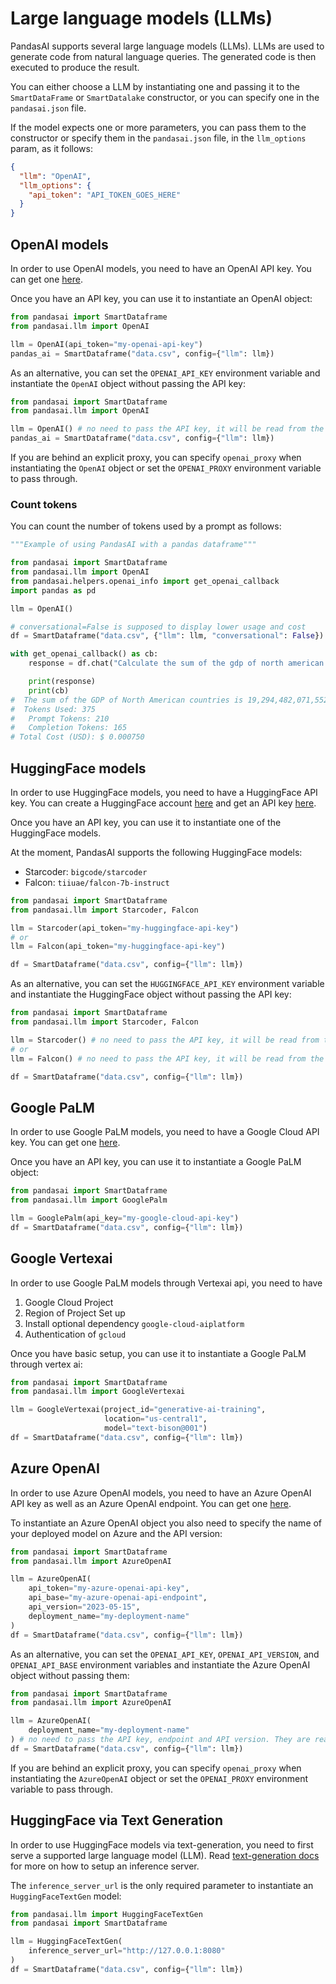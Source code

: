 # Large language models (LLMs)

PandasAI supports several large language models (LLMs). LLMs are used to generate code from natural language queries. The generated code is then executed to produce the result.

You can either choose a LLM by instantiating one and passing it to the `SmartDataFrame` or `SmartDatalake` constructor, or you can specify one in the `pandasai.json` file.

If the model expects one or more parameters, you can pass them to the constructor or specify them in the `pandasai.json` file, in the `llm_options` param, as it follows:

```json
{
  "llm": "OpenAI",
  "llm_options": {
    "api_token": "API_TOKEN_GOES_HERE"
  }
}
```

## OpenAI models

In order to use OpenAI models, you need to have an OpenAI API key. You can get one [here](https://platform.openai.com/account/api-keys).

Once you have an API key, you can use it to instantiate an OpenAI object:

```python
from pandasai import SmartDataframe
from pandasai.llm import OpenAI

llm = OpenAI(api_token="my-openai-api-key")
pandas_ai = SmartDataframe("data.csv", config={"llm": llm})
```

As an alternative, you can set the `OPENAI_API_KEY` environment variable and instantiate the `OpenAI` object without passing the API key:

```python
from pandasai import SmartDataframe
from pandasai.llm import OpenAI

llm = OpenAI() # no need to pass the API key, it will be read from the environment variable
pandas_ai = SmartDataframe("data.csv", config={"llm": llm})
```

If you are behind an explicit proxy, you can specify `openai_proxy` when instantiating the `OpenAI` object or set the `OPENAI_PROXY` environment variable to pass through.

### Count tokens

You can count the number of tokens used by a prompt as follows:

```python
"""Example of using PandasAI with a pandas dataframe"""

from pandasai import SmartDataframe
from pandasai.llm import OpenAI
from pandasai.helpers.openai_info import get_openai_callback
import pandas as pd

llm = OpenAI()

# conversational=False is supposed to display lower usage and cost
df = SmartDataframe("data.csv", {"llm": llm, "conversational": False})

with get_openai_callback() as cb:
    response = df.chat("Calculate the sum of the gdp of north american countries")

    print(response)
    print(cb)
#  The sum of the GDP of North American countries is 19,294,482,071,552.
#  Tokens Used: 375
#	Prompt Tokens: 210
#	Completion Tokens: 165
# Total Cost (USD): $ 0.000750
```

## HuggingFace models

In order to use HuggingFace models, you need to have a HuggingFace API key. You can create a HuggingFace account [here](https://huggingface.co/join) and get an API key [here](https://hf.co/settings/tokens).

Once you have an API key, you can use it to instantiate one of the HuggingFace models.

At the moment, PandasAI supports the following HuggingFace models:

- Starcoder: `bigcode/starcoder`
- Falcon: `tiiuae/falcon-7b-instruct`

```python
from pandasai import SmartDataframe
from pandasai.llm import Starcoder, Falcon

llm = Starcoder(api_token="my-huggingface-api-key")
# or
llm = Falcon(api_token="my-huggingface-api-key")

df = SmartDataframe("data.csv", config={"llm": llm})
```

As an alternative, you can set the `HUGGINGFACE_API_KEY` environment variable and instantiate the HuggingFace object without passing the API key:

```python
from pandasai import SmartDataframe
from pandasai.llm import Starcoder, Falcon

llm = Starcoder() # no need to pass the API key, it will be read from the environment variable
# or
llm = Falcon() # no need to pass the API key, it will be read from the environment variable

df = SmartDataframe("data.csv", config={"llm": llm})
```

## Google PaLM

In order to use Google PaLM models, you need to have a Google Cloud API key. You can get one [here](https://developers.generativeai.google/tutorials/setup).

Once you have an API key, you can use it to instantiate a Google PaLM object:

```python
from pandasai import SmartDataframe
from pandasai.llm import GooglePalm

llm = GooglePalm(api_key="my-google-cloud-api-key")
df = SmartDataframe("data.csv", config={"llm": llm})
```

## Google Vertexai

In order to use Google PaLM models through Vertexai api, you need to have

1. Google Cloud Project
2. Region of Project Set up
3. Install optional dependency `google-cloud-aiplatform `
4. Authentication of `gcloud`

Once you have basic setup, you can use it to instantiate a Google PaLM through vertex ai:

```python
from pandasai import SmartDataframe
from pandasai.llm import GoogleVertexai

llm = GoogleVertexai(project_id="generative-ai-training",
                     location="us-central1",
                     model="text-bison@001")
df = SmartDataframe("data.csv", config={"llm": llm})
```

## Azure OpenAI

In order to use Azure OpenAI models, you need to have an Azure OpenAI API key as well as an Azure OpenAI endpoint. You can get one [here](https://azure.microsoft.com/products/cognitive-services/openai-service).

To instantiate an Azure OpenAI object you also need to specify the name of your deployed model on Azure and the API version:

```python
from pandasai import SmartDataframe
from pandasai.llm import AzureOpenAI

llm = AzureOpenAI(
    api_token="my-azure-openai-api-key",
    api_base="my-azure-openai-api-endpoint",
    api_version="2023-05-15",
    deployment_name="my-deployment-name"
)
df = SmartDataframe("data.csv", config={"llm": llm})
```

As an alternative, you can set the `OPENAI_API_KEY`, `OPENAI_API_VERSION`, and `OPENAI_API_BASE` environment variables and instantiate the Azure OpenAI object without passing them:

```python
from pandasai import SmartDataframe
from pandasai.llm import AzureOpenAI

llm = AzureOpenAI(
    deployment_name="my-deployment-name"
) # no need to pass the API key, endpoint and API version. They are read from the environment variable
df = SmartDataframe("data.csv", config={"llm": llm})
```

If you are behind an explicit proxy, you can specify `openai_proxy` when instantiating the `AzureOpenAI` object or set the `OPENAI_PROXY` environment variable to pass through.


## HuggingFace via Text Generation 

In order to use HuggingFace models via text-generation, you need to first serve a supported large language model (LLM). Read [text-generation docs](https://huggingface.co/docs/text-generation-inference/index) for more on how to setup an inference server. 

The `inference_server_url` is the only required parameter to instantiate an `HuggingFaceTextGen` model:

```python
from pandasai.llm import HuggingFaceTextGen
from pandasai import SmartDataframe

llm = HuggingFaceTextGen(
    inference_server_url="http://127.0.0.1:8080"
)
df = SmartDataframe("data.csv", config={"llm": llm})
```